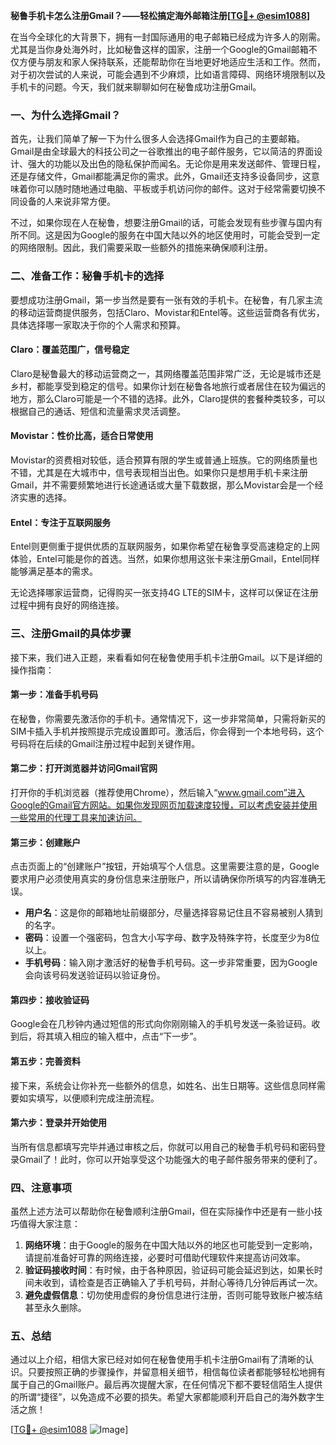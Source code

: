 **秘鲁手机卡怎么注册Gmail？——轻松搞定海外邮箱注册[[TG💪+ @esim1088](https://t.me/s/esim1088)]**

在当今全球化的大背景下，拥有一封国际通用的电子邮箱已经成为许多人的刚需。尤其是当你身处海外时，比如秘鲁这样的国家，注册一个Google的Gmail邮箱不仅方便与朋友和家人保持联系，还能帮助你在当地更好地适应生活和工作。然而，对于初次尝试的人来说，可能会遇到不少麻烦，比如语言障碍、网络环境限制以及手机卡的问题。今天，我们就来聊聊如何在秘鲁成功注册Gmail。

### 一、为什么选择Gmail？

首先，让我们简单了解一下为什么很多人会选择Gmail作为自己的主要邮箱。Gmail是由全球最大的科技公司之一谷歌推出的电子邮件服务，它以简洁的界面设计、强大的功能以及出色的隐私保护而闻名。无论你是用来发送邮件、管理日程，还是存储文件，Gmail都能满足你的需求。此外，Gmail还支持多设备同步，这意味着你可以随时随地通过电脑、平板或手机访问你的邮件。这对于经常需要切换不同设备的人来说非常方便。

不过，如果你现在人在秘鲁，想要注册Gmail的话，可能会发现有些步骤与国内有所不同。这是因为Google的服务在中国大陆以外的地区使用时，可能会受到一定的网络限制。因此，我们需要采取一些额外的措施来确保顺利注册。

### 二、准备工作：秘鲁手机卡的选择

要想成功注册Gmail，第一步当然是要有一张有效的手机卡。在秘鲁，有几家主流的移动运营商提供服务，包括Claro、Movistar和Entel等。这些运营商各有优劣，具体选择哪一家取决于你的个人需求和预算。

#### Claro：覆盖范围广，信号稳定
Claro是秘鲁最大的移动运营商之一，其网络覆盖范围非常广泛，无论是城市还是乡村，都能享受到稳定的信号。如果你计划在秘鲁各地旅行或者居住在较为偏远的地方，那么Claro可能是一个不错的选择。此外，Claro提供的套餐种类较多，可以根据自己的通话、短信和流量需求灵活调整。

#### Movistar：性价比高，适合日常使用
Movistar的资费相对较低，适合预算有限的学生或普通上班族。它的网络质量也不错，尤其是在大城市中，信号表现相当出色。如果你只是想用手机卡来注册Gmail，并不需要频繁地进行长途通话或大量下载数据，那么Movistar会是一个经济实惠的选择。

#### Entel：专注于互联网服务
Entel则更侧重于提供优质的互联网服务，如果你希望在秘鲁享受高速稳定的上网体验，Entel可能是你的首选。当然，如果你想用这张卡来注册Gmail，Entel同样能够满足基本的需求。

无论选择哪家运营商，记得购买一张支持4G LTE的SIM卡，这样可以保证在注册过程中拥有良好的网络连接。

### 三、注册Gmail的具体步骤

接下来，我们进入正题，来看看如何在秘鲁使用手机卡注册Gmail。以下是详细的操作指南：

#### 第一步：准备手机号码
在秘鲁，你需要先激活你的手机卡。通常情况下，这一步非常简单，只需将新买的SIM卡插入手机并按照提示完成设置即可。激活后，你会得到一个本地号码，这个号码将在后续的Gmail注册过程中起到关键作用。

#### 第二步：打开浏览器并访问Gmail官网
打开你的手机浏览器（推荐使用Chrome），然后输入“www.gmail.com”进入Google的Gmail官方网站。如果你发现网页加载速度较慢，可以考虑安装并使用一些常用的代理工具来加速访问。

#### 第三步：创建账户
点击页面上的“创建账户”按钮，开始填写个人信息。这里需要注意的是，Google要求用户必须使用真实的身份信息来注册账户，所以请确保你所填写的内容准确无误。

- **用户名**：这是你的邮箱地址前缀部分，尽量选择容易记住且不容易被别人猜到的名字。
- **密码**：设置一个强密码，包含大小写字母、数字及特殊字符，长度至少为8位以上。
- **手机号码**：输入刚才激活好的秘鲁手机号码。这一步非常重要，因为Google会向该号码发送验证码以验证身份。

#### 第四步：接收验证码
Google会在几秒钟内通过短信的形式向你刚刚输入的手机号发送一条验证码。收到后，将其填入相应的输入框中，点击“下一步”。

#### 第五步：完善资料
接下来，系统会让你补充一些额外的信息，如姓名、出生日期等。这些信息同样需要如实填写，以便顺利完成注册流程。

#### 第六步：登录并开始使用
当所有信息都填写完毕并通过审核之后，你就可以用自己的秘鲁手机号码和密码登录Gmail了！此时，你可以开始享受这个功能强大的电子邮件服务带来的便利了。

### 四、注意事项

虽然上述方法可以帮助你在秘鲁顺利注册Gmail，但在实际操作中还是有一些小技巧值得大家注意：

1. **网络环境**：由于Google的服务在中国大陆以外的地区也可能受到一定影响，请提前准备好可靠的网络连接，必要时可借助代理软件来提高访问效率。
2. **验证码接收时间**：有时候，由于各种原因，验证码可能会延迟到达，如果长时间未收到，请检查是否正确输入了手机号码，并耐心等待几分钟后再试一次。
3. **避免虚假信息**：切勿使用虚假的身份信息进行注册，否则可能导致账户被冻结甚至永久删除。

### 五、总结

通过以上介绍，相信大家已经对如何在秘鲁使用手机卡注册Gmail有了清晰的认识。只要按照正确的步骤操作，并留意相关细节，相信每位读者都能够轻松地拥有属于自己的Gmail账户。最后再次提醒大家，在任何情况下都不要轻信陌生人提供的所谓“捷径”，以免造成不必要的损失。希望大家都能顺利开启自己的海外数字生活之旅！

[[TG💪+ @esim1088](https://t.me/s/esim1088) ![Image](https://i.postimg.cc/4NQfJmqS/Snipaste-2025-05-13-00-14-12.png)]
